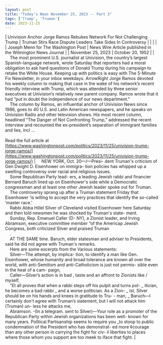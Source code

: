 ```yaml
---
layout: post
title: "Today's News November 25, 2023 -- Part 3"
tags: ['Trump', 'Truman']
date: 2023-11-25
---
```


| Univision Anchor Jorge Ramos Rebukes Network For Not Challenging Trump | Truman Stirs Race Dispute   Leaders Take Sides In Controversy  |
|  |  |
| Joseph Menn for The Washington Post | News Wire Article published in the Wilmington News Journal |
| November 25, 2023 | October 20, 1952 |
| &nbsp;&nbsp;&nbsp;&nbsp;The most prominent U.S. journalist at Univision, the country’s largest Spanish-language network, wrote Saturday that reporters had a moral obligation to ask hard questions of Donald Trump during his campaign to retake the White House. Keeping up with politics is easy with The 5-Minute Fix Newsletter, in your inbox weekdays. ArrowRight Jorge Ramos devoted his weekly column to making that case in the wake of his network’s recent friendly interview with Trump, which was attended by three senior executives at Univision’s relatively new parent company. Ramos wrote that it had “put in doubt the independence of our news department.”<br>&nbsp;&nbsp;&nbsp;&nbsp;The column by Ramos, an influential anchor of Univision News since 1986, goes to 40 U.S. and Latin American newspapers, and he speaks on Univision Radio and other television shows. His most recent column, headlined “The Danger of Not Confronting Trump,” addressed the recent interview and recounted the ex-president’s separation of immigrant families and lies, incl ...<br><br>Read the full article at<br>[https://www.washingtonpost.com/politics/2023/11/25/univision-trump-jorge-ramos/](https://www.washingtonpost.com/politics/2023/11/25/univision-trump-jorge-ramos/) | &nbsp;&nbsp;&nbsp;&nbsp;NEW YORK, Oct. 20—/—Presi- dent Truman's criticism of Gen Dwight D. Eisenhower on immigra- tion policies has whipped up a swelling controversy over racial and religious issues.<br>&nbsp;&nbsp;&nbsp;&nbsp;Some Republican Party  lead- ers, a leading Jewish rabbi and financier Bernard Baruch lined up on Eisenhower's side while a Democratic congressman and at least one other Jewish leader spoke out for Truman.<br>&nbsp;&nbsp;&nbsp;&nbsp;The controversy sprang up after a Truman statement Friday that Eisenhower ‘is willing to accept the very practices that identify the so-called ‘master race.’<br>&nbsp;&nbsp;&nbsp;&nbsp;Rabbi Abba Hillel Silver of Cleveland visited Eisenhower here Saturday and then told newsmen he was shocked by Truman's state- ment.<br>&nbsp;&nbsp;&nbsp;&nbsp;Sunday, Rep. Emanuel Caller (D- NY), a Zionist leader, and Irving Abramson, executive committee member “of the Americap Jewish Congress, both criticized Silver and praised Truman<br>&nbsp;&nbsp;&nbsp;&nbsp;.<br>&nbsp;&nbsp;&nbsp;&nbsp;AT THE SAME time. Baruch, elder statesman and adviser to Presidents, said he did not agree with Truman's remarks.<br>&nbsp;&nbsp;&nbsp;&nbsp;Here are some excerpts from the Various statements:<br>&nbsp;&nbsp;&nbsp;&nbsp;Silver—The attempt, by implica- tion, to identify a man like Gen. Eisenhower, whose humanity and broad tolerance are known all over the world, with anti-Semitism and anti-Catholicism is just not permis- sible even in the heat of a cam- paign,<br>&nbsp;&nbsp;&nbsp;&nbsp;Caller—Silver’s action is in bad , taste and an affront to Zionists like / myself,<br>&nbsp;&nbsp;&nbsp;&nbsp;“Et all proves that when a rabbi steps off his pulpit and turns pol- _ itician, he becomes a bad rabbi _ and a worse politician. As a Zion- _ ist, Silver should be on his hands   and knees in gratitude to Tru- - man, _ Baruch—I certainly don't agree with Truman’s siatement, but I will not attack him (Truman) un- less he attacks me,<br>&nbsp;&nbsp;&nbsp;&nbsp;Abramson. -(In a telegram. sent to Silver)—Your role as a promoter of the Republican Party within Jewish organizations has been well- known for many years. Political   Partisanship seems to require you _to stoop to public condemnation of the President who has demonstrat- ed more ¢courage than any other   person in carrying the fight for civ- il liberties to places where those whom you support are too meek to iface that fight.  |